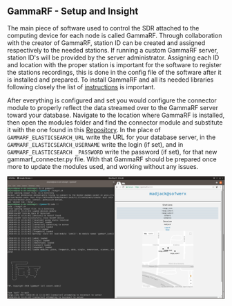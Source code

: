 ## GammaRF - Setup and Insight
The main piece of software used to control the SDR attached to the computing device for each node is called GammaRF. Through collaboration with the creator of GammaRF, station ID can be created and assigned respectively to the needed stations. If running a custom GammaRF server, station ID's will be provided by the server administrator. Assigning each ID and location with the proper station is important for the software to register the stations recordings, this is done in the config file of the software after it is installed and prepared. To install GammaRF and all its needed libraries following closely the list of [instructions](http://www.gammarf.io/client.html#installation) is important.

After everything is configured and set you would configure the connector module to properly reflect the data streamed over to the GammaRF server toward your database. Navigate to the location where GammaRF is installed, then open the modules folder and find the connector module and substitute it with the one found in this [Repository](https://github.com/sofwerx/es-gammarf/blob/master/gammarf_connector.py). In the place of `GAMMARF_ELASTICSEARCH_URL` write the URL for your database server, in the `GAMMARF_ELASTICSEARCH_USERNAME` write the login (if set), and in `GAMMARF_ELASTICSEARCH _PASSWORD` write the password (if set), for that new gammarf_connecter.py file. With that GammaRF should be prepared once more to update the modules used, and working without any issues.

![](https://github.com/peteIS/mad-jack/blob/master/RF-Software.png?raw=true)
